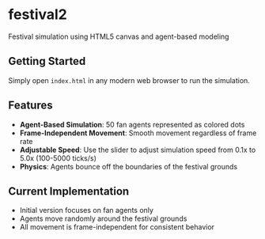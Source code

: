 # festival2
Festival simulation using HTML5 canvas and agent-based modeling

## Getting Started

Simply open `index.html` in any modern web browser to run the simulation.

## Features

- **Agent-Based Simulation**: 50 fan agents represented as colored dots
- **Frame-Independent Movement**: Smooth movement regardless of frame rate
- **Adjustable Speed**: Use the slider to adjust simulation speed from 0.1x to 5.0x (100-5000 ticks/s)
- **Physics**: Agents bounce off the boundaries of the festival grounds

## Current Implementation

- Initial version focuses on fan agents only
- Agents move randomly around the festival grounds
- All movement is frame-independent for consistent behavior
